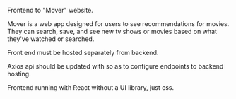 Frontend to "Mover" website. 

Mover is a web app designed for users to see recommendations for movies. They can search, save, and see new tv shows or movies based on what they've watched or searched.

Front end must be hosted separately from backend. 

Axios api should be updated with so as to configure endpoints to backend hosting. 

Frontend running with React without a UI library, just css.
